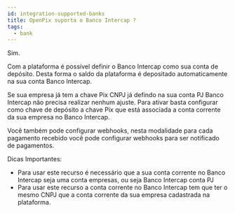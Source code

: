```yaml
---
id: integration-supported-banks
title: OpenPix suporta o Banco Intercap ?
tags:
  - bank
---
```


Sim.

Com a plataforma é possível definir o Banco Intercap como sua conta de depósito. Desta forma o saldo da plataforma é depositado automaticamente na sua conta Banco Intercap.

Se sua empresa já tem a chave Pix CNPJ já defindo na sua conta PJ Banco Intercap não precisa realizar nenhum ajuste. Para ativar basta configurar como chave de depósito a chave Pix que está associada a conta corrente da sua empresa no Banco Intercap.

Você também pode configurar webhooks, nesta modalidade para cada pagamento recebido você pode configurar webhooks para ser notificado de pagamentos.

Dicas Importantes:

- Para usar este recurso é necessário que a sua conta corrente no Banco Intercap seja uma conta empresas, ou seja Banco Intercap conta PJ
- Para usar este recurso a conta corrente no Banco Intercap tem que ter o mesmo CNPJ que a conta corrente da sua empresa cadastrada na plataforma.
